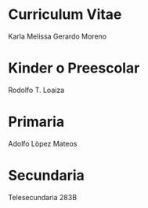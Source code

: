 # Curriculum Vitae
Karla Melissa Gerardo Moreno

# Kinder o Preescolar
Rodolfo T. Loaiza

# Primaria
Adolfo Lòpez Mateos

# Secundaria
Telesecundaria 283B